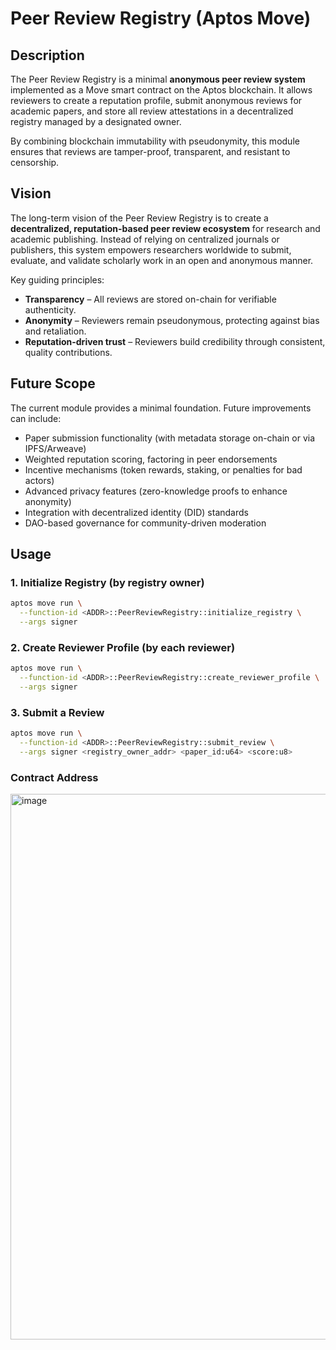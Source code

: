 # Peer Review Registry (Aptos Move)

## Description
The Peer Review Registry is a minimal **anonymous peer review system** implemented as a Move smart contract on the Aptos blockchain. It allows reviewers to create a reputation profile, submit anonymous reviews for academic papers, and store all review attestations in a decentralized registry managed by a designated owner.

By combining blockchain immutability with pseudonymity, this module ensures that reviews are tamper-proof, transparent, and resistant to censorship.

## Vision
The long-term vision of the Peer Review Registry is to create a **decentralized, reputation-based peer review ecosystem** for research and academic publishing. Instead of relying on centralized journals or publishers, this system empowers researchers worldwide to submit, evaluate, and validate scholarly work in an open and anonymous manner.

Key guiding principles:
- **Transparency** – All reviews are stored on-chain for verifiable authenticity.
- **Anonymity** – Reviewers remain pseudonymous, protecting against bias and retaliation.
- **Reputation-driven trust** – Reviewers build credibility through consistent, quality contributions.

## Future Scope
The current module provides a minimal foundation. Future improvements can include:
- Paper submission functionality (with metadata storage on-chain or via IPFS/Arweave)
- Weighted reputation scoring, factoring in peer endorsements
- Incentive mechanisms (token rewards, staking, or penalties for bad actors)
- Advanced privacy features (zero-knowledge proofs to enhance anonymity)
- Integration with decentralized identity (DID) standards
- DAO-based governance for community-driven moderation

## Usage

### 1. Initialize Registry (by registry owner)
```bash
aptos move run \
  --function-id <ADDR>::PeerReviewRegistry::initialize_registry \
  --args signer
```

### 2. Create Reviewer Profile (by each reviewer)
```bash
aptos move run \
  --function-id <ADDR>::PeerReviewRegistry::create_reviewer_profile \
  --args signer
```

### 3. Submit a Review
```bash
aptos move run \
  --function-id <ADDR>::PeerReviewRegistry::submit_review \
  --args signer <registry_owner_addr> <paper_id:u64> <score:u8>
```

### Contract Address

<img width="1885" height="873" alt="image" src="https://github.com/user-attachments/assets/6c91091d-6498-433d-996d-43f355099ad7" />

